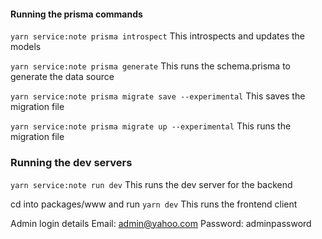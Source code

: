 #### Running the prisma commands

`yarn service:note prisma introspect`
This introspects and updates the models

`yarn service:note prisma generate`
This runs the schema.prisma to generate the data source

`yarn service:note prisma migrate save --experimental`
This saves the migration file

`yarn service:note prisma migrate up --experimental`
This runs the migration file

### Running the dev servers

`yarn service:note run dev`
This runs the dev server for the backend

cd into packages/www and run
`yarn dev`
This runs the frontend client

Admin login details
Email: admin@yahoo.com
Password: adminpassword
